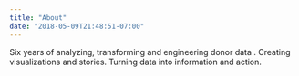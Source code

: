 ```yaml
---
title: "About"
date: "2018-05-09T21:48:51-07:00"
---
```


Six years of analyzing, transforming and engineering donor data . Creating visualizations and stories. Turning data into information and action.
